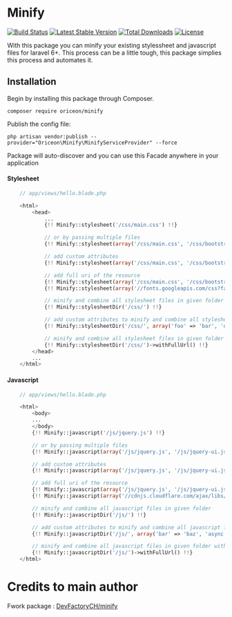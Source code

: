 # Minify

[![Build Status](https://travis-ci.org/oriceon/minify.svg)](https://travis-ci.org/oriceon/minify)
[![Latest Stable Version](https://poser.pugx.org/oriceon/minify/v/stable.svg)](https://packagist.org/packages/oriceon/minify)
[![Total Downloads](https://poser.pugx.org/oriceon/minify/downloads.svg)](https://packagist.org/packages/oriceon/minify)
[![License](https://poser.pugx.org/oriceon/minify/license.svg)](https://packagist.org/packages/oriceon/minify)

With this package you can minify your existing stylessheet and javascript files for laravel 6+. This process can be a little tough, this package simplies this process and automates it.

## Installation

Begin by installing this package through Composer.

```composer require oriceon/minify```


Publish the config file:

```php artisan vendor:publish --provider="Oriceon\Minify\MinifyServiceProvider" --force```


Package will auto-discover and you can use this Facade anywhere in your application

#### Stylesheet

```php
	// app/views/hello.blade.php

	<html>
		<head>
			...
			{!! Minify::stylesheet('/css/main.css') !!}

			// or by passing multiple files
			{!! Minify::stylesheet(array('/css/main.css', '/css/bootstrap.css')) !!}

			// add custom attributes
			{!! Minify::stylesheet(array('/css/main.css', '/css/bootstrap.css'), array('foo' => 'bar')) !!}

			// add full uri of the resource
			{!! Minify::stylesheet(array('/css/main.css', '/css/bootstrap.css'))->withFullUrl() !!}
		    {!! Minify::stylesheet(array('//fonts.googleapis.com/css?family=Roboto')) !!}

			// minify and combine all stylesheet files in given folder
			{!! Minify::stylesheetDir('/css/') !!}

			// add custom attributes to minify and combine all stylesheet files in given folder
			{!! Minify::stylesheetDir('/css/', array('foo' => 'bar', 'defer' => true)) !!}

			// minify and combine all stylesheet files in given folder with full uri
			{!! Minify::stylesheetDir('/css/')->withFullUrl() !!}
		</head>
		...
	</html>

```

#### Javascript

```php
	// app/views/hello.blade.php

	<html>
		<body>
		...
		</body>
		{!! Minify::javascript('/js/jquery.js') !!}

		// or by passing multiple files
		{!! Minify::javascript(array('/js/jquery.js', '/js/jquery-ui.js')) !!}

		// add custom attributes
		{!! Minify::javascript(array('/js/jquery.js', '/js/jquery-ui.js'), array('bar' => 'baz')) !!}

		// add full uri of the resource
		{!! Minify::javascript(array('/js/jquery.js', '/js/jquery-ui.js'))->withFullUrl() !!}
        {!! Minify::javascript(array('//cdnjs.cloudflare.com/ajax/libs/jquery/2.1.3/jquery.min.js')) !!}

		// minify and combine all javascript files in given folder
		{!! Minify::javascriptDir('/js/') !!}

		// add custom attributes to minify and combine all javascript files in given folder
		{!! Minify::javascriptDir('/js/', array('bar' => 'baz', 'async' => true)) !!}

		// minify and combine all javascript files in given folder with full uri
		{!! Minify::javascriptDir('/js/')->withFullUrl() !!}
	</html>

```


# Credits to main author

Fwork package : [DevFactoryCH/minify](https://github.com/DevFactoryCH/minify)
